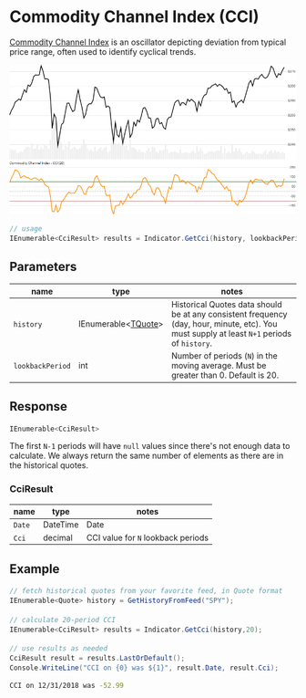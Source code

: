 ﻿# Commodity Channel Index (CCI)

[Commodity Channel Index](https://en.wikipedia.org/wiki/Commodity_channel_index) is an oscillator depicting deviation from typical price range, often used to identify cyclical trends.

![image](chart.png)

```csharp
// usage
IEnumerable<CciResult> results = Indicator.GetCci(history, lookbackPeriod);  
```

## Parameters

| name | type | notes
| -- |-- |--
| `history` | IEnumerable\<[TQuote](../../docs/GUIDE.md#quote)\> | Historical Quotes data should be at any consistent frequency (day, hour, minute, etc).  You must supply at least `N+1` periods of `history`.
| `lookbackPeriod` | int | Number of periods (`N`) in the moving average.  Must be greater than 0.  Default is 20.

## Response

```csharp
IEnumerable<CciResult>
```

The first `N-1` periods will have `null` values since there's not enough data to calculate.  We always return the same number of elements as there are in the historical quotes.

### CciResult

| name | type | notes
| -- |-- |--
| `Date` | DateTime | Date
| `Cci` | decimal | CCI value for `N` lookback periods

## Example

```csharp
// fetch historical quotes from your favorite feed, in Quote format
IEnumerable<Quote> history = GetHistoryFromFeed("SPY");

// calculate 20-period CCI
IEnumerable<CciResult> results = Indicator.GetCci(history,20);

// use results as needed
CciResult result = results.LastOrDefault();
Console.WriteLine("CCI on {0} was ${1}", result.Date, result.Cci);
```

```bash
CCI on 12/31/2018 was -52.99
```
